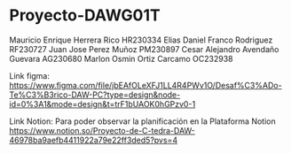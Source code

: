 # Proyecto-DAWG01T

Mauricio Enrique Herrera Rico HR230334
Elias Daniel Franco Rodriguez RF230727
Juan Jose Perez Muñoz PM230897
Cesar Alejandro Avendaño Guevara AG230680
Marlon Osmin Ortiz Carcamo OC232938

Link figma:
https://www.figma.com/file/jbEAfOLeXFJ1LL4R4PWv1O/Desaf%C3%ADo-Te%C3%B3rico-DAW-PC?type=design&node-id=0%3A1&mode=design&t=trF1bUAOK0hGPzv0-1

Link Notion:
Para poder observar la planificación en la Plataforma Notion
https://www.notion.so/Proyecto-de-C-tedra-DAW-46978ba9aefb4411922a79e22ff3ded5?pvs=4
